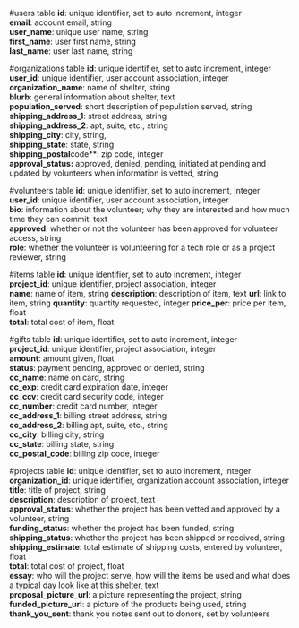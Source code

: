 #users table
  **id**: unique identifier, set to auto increment, integer  
  **email**: account email, string  
  **user_name**: unique user name, string  
  **first_name**: user first name, string  
  **last_name**: user last name, string

#organizations table
  **id**: unique identifier, set to auto increment, integer  
  **user_id**: unique identifier, user account association, integer  
  **organization_name**: name of shelter, string  
  **blurb**: general information about shelter, text  
  **population_served**: short description of population served, string  
  **shipping_address_1**: street address, string  
  **shipping_address_2**: apt, suite, etc., string  
  **shipping_city**: city, string,  
  **shipping_state**: state, string  
  **shipping_postal**code**: zip code, integer  
  **approval_status:** approved, denied, pending, initiated at pending and updated by volunteers when information is vetted, string

#volunteers table
  **id**: unique identifier, set to auto increment, integer  
  **user_id**: unique identifier, user account association, integer  
  **bio**: information about the volunteer; why they are interested and how much time they can commit. text  
  **approved**: whether or not the volunteer has been approved for volunteer access, string  
  **role**: whether the volunteer is volunteering for a tech role or as a project reviewer, string

<!-- #donors
  **id**: { type: 'increments', nullable: false, primary: true },
  **user**id**: { type: 'integer', nullable: false, unsigned: true },
}, -->

#items table
  **id**: unique identifier, set to auto increment, integer  
  **project_id**: unique identifier, project association, integer  
  **name**: name of item, string
  **description**: description of item, text
  **url**: link to item, string
  **quantity**: quantity requested, integer
  **price_per**: price per item, float  
  **total**: total cost of item, float

#gifts table
  **id**: unique identifier, set to auto increment, integer  
  **project_id**: unique identifier, project association, integer  
  **amount**: amount given, float  
  **status**: payment pending, approved or denied, string  
  **cc_name**: name on card, string  
  **cc_exp**: credit card expiration date, integer  
  **cc_ccv**: credit card security code, integer  
  **cc_number**: credit card number, integer  
  **cc_address_1**: billing street address, string  
  **cc_address_2**: billing apt, suite, etc., string  
  **cc_city**: billing city, string  
  **cc_state**: billing state, string  
  **cc_postal_code**: billing zip code, integer

#projects table
  **id**: unique identifier, set to auto increment, integer  
  **organization_id**: unique identifier, organization account association, integer  
  **title**: title of project, string  
  **description**: description of project, text  
  **approval_status**: whether the project has been vetted and approved by a volunteer, string  
  **funding_status**: whether the project has been funded, string  
  **shipping_status**: whether the project has been shipped or received, string  
  **shipping_estimate**: total estimate of shipping costs, entered by volunteer, float  
  **total**: total cost of project, float  
  **essay**: who will the project serve, how will the items be used and what does a typical day look like at this shelter, text  
  **proposal_picture_url**: a picture representing the project, string  
  **funded_picture_url**: a picture of the products being used, string  
  **thank_you_sent**: thank you notes sent out to donors, set by volunteers
